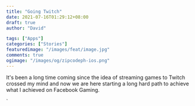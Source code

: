 ```yaml
---
title: "Going Twitch"
date: 2021-07-16T01:29:12+08:00
draft: true
author: "David"

tags: ["Apps"]
categories: ["Stories"]
featuredimage: "/images/feat/image.jpg"
comments: true
ogimage: "/images/og/zipcodeph-ios.png"
---
```


It's been a long time coming since the idea of streaming games to Twitch crossed my mind and now we are here starting a long hard path to achieve what I achieved on Facebook Gaming.

`
